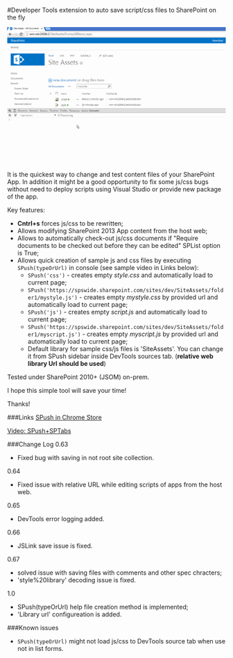 
#Developer Tools extension to auto save script/css files to SharePoint on the fly

![Example](../_promo/SPush/sample.gif?raw=true "Live usage example")

It is the quickest way to change and test content files of your SharePoint App. 
In addition it might be a good opportunity to fix some js/css bugs without need to deploy scripts using Visual Studio or provide new package of the app.

Key features:

* __Cntrl+s__ forces js/css to be rewritten;
* Allows modifying SharePoint 2013 App content from the host web;
* Allows to automatically check-out js/css documents if "Require documents to be checked out before they can be edited" SPList option is True;
* Allows quick creation of sample js and css files by executing `SPush(typeOrUrl)` in console (see sample video in Links below):
	* `SPush('css')` - creates empty *style.css* and automatically load to current page;
	* `SPush('https://spswide.sharepoint.com/sites/dev/SiteAssets/folder1/mystyle.js')` - creates empty *mystyle.css* by provided url and automatically load to current page;
	* `SPush('js')` - creates empty *script.js* and automatically load to current page;
	* `SPush('https://spswide.sharepoint.com/sites/dev/SiteAssets/folder1/myscript.js')` - creates empty *myscript.js* by provided url and automatically load to current page;
	* Default library for sample css/js files is 'SiteAssets'. You can change it from SPush sidebar inside DevTools sources tab. (__relative web library Url should be used__)


Tested under SharePoint 2010+ (JSOM) on-prem.

I hope this simple tool will save your time!

Thanks!

###Links
[SPush in Chrome Store](https://chrome.google.com/webstore/detail/spush/bdeilgnnljmooaheogonhpggepnhhlhf)

[Video: SPush+SPTabs](https://chrome.google.com/webstore/detail/spush/bdeilgnnljmooaheogonhpggepnhhlhf)

###Change Log
0.63
* Fixed bug with saving in not root site collection.

0.64
* Fixed issue with relative URL while editing scripts of apps from the host web.

0.65
* DevTools error logging added.

0.66
* JSLink save issue is fixed.

0.67
* solved issue with saving files with comments and other spec chracters;
* 'style%20library' decoding issue is fixed.

1.0
* SPush(typeOrUrl) help file creation method is implemented;
* 'Library url' configureation is added.
 
###Known issues
* `SPush(typeOrUrl)` might not load js/css to DevTools source tab when use not in list forms.

